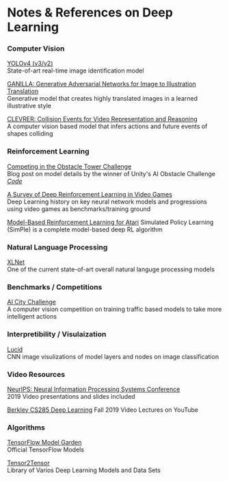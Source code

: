 # Notes & References on Deep Learning 

### Computer Vision
[YOLOv4 (v3/v2)](https://github.com/AlexeyAB/darknet)  
State-of-art real-time image identification model  
     
[GANILLA: Generative Adversarial Networks for Image to Illustration Translation](https://github.com/giddyyupp/ganilla)  
Generative model that creates highly translated images in a learned illustrative style  

[CLEVRER: Collision Events for Video Representation and Reasoning](http://clevrer.csail.mit.edu/)  
A computer vision based model that infers actions and future events of shapes colliding




### Reinforcement Learning 
[Competing in the Obstacle Tower Challenge](https://blog.aqnichol.com/2019/07/24/competing-in-the-obstacle-tower-challenge/)  
Blog post on model details by the winner of Unity's AI Obstacle Challenge  
*[Code](https://github.com/unixpickle/obs-tower2)*  

[A Survey of Deep Reinforcement Learning in Video Games](https://arxiv.org/pdf/1912.10944v2.pdf)  
Deep Learning history on key neural network models and progressions using video games as benchmarks/training ground  

[Model-Based Reinforcement Learning for Atari](https://sites.google.com/view/modelbasedrlatari/home)
Simulated Policy Learning (SimPle) is a complete model-based deep RL algorithm
 


### Natural Language Processing
[XLNet](https://github.com/zihangdai/xlnet)  
One of the current state-of-art overall natural languge processing models



### Benchmarks / Competitions
[AI City Challenge](https://www.aicitychallenge.org/)  
A computer vision competition on training traffic based models to take more intelligent actions 





### Interpretibility / Visulaization
[Lucid](https://github.com/tensorflow/lucid)   
CNN image visulizations of model layers and nodes on image classification   



### Video Resources
[NeurIPS: Neural Information Processing Systems Conference](https://slideslive.com/neurips)  
2019 Video presentations and slides included 

[Berkley CS285 Deep Learning](https://www.youtube.com/playlist?list=PLkFD6_40KJIwhWJpGazJ9VSj9CFMkb79A)
Fall 2019 Video Lectures on YouTube




### Algorithms
[TensorFlow Model Garden](https://github.com/tensorflow/models/tree/master/official)  
Official TensorFlow Models  

[Tensor2Tensor](https://github.com/tensorflow/tensor2tensor)  
Library of Varios Deep Learning Models and Data Sets  

